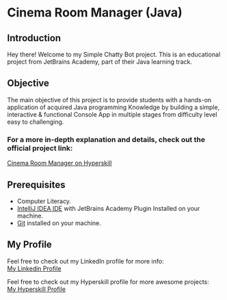 # Cinema Room Manager (Java)

## Introduction
Hey there! Welcome to my Simple Chatty Bot project. This is an educational project from JetBrains Academy, part of their Java learning track.

## Objective
The main objective of this project is to provide students with a hands-on application of acquired Java programming Knowledge by building a simple, interactive & functional Console App in multiple stages from difficulty level easy to challenging.

### For a more in-depth explanation and details, check out the official project link:
[Cinema Room Manager on Hyperskill](https://hyperskill.org/projects/133)

## Prerequisites
- Computer Literacy.
- [IntelliJ IDEA IDE](https://www.jetbrains.com/help/idea/installation-guide.html) with JetBrains Academy Plugin Installed on your machine.
- [Git](https://git-scm.com/book/en/v2/Getting-Started-Installing-Git) installed on your machine.

## My Profile
Feel free to check out my LinkedIn profile for more info:<br>
[My Linkedin Profile](https://www.linkedin.com/in/osman-mohammed-434661108/)

Feel free to check out my Hyperskill profile for more awesome projects:  
[My Hyperskill Profile](https://hyperskill.org/profile/135248441)





